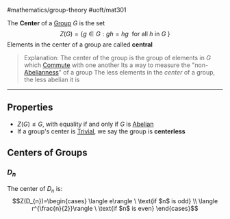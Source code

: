 #mathematics/group-theory  #uoft/mat301 


The **Center** of a [Group](Group.md) $G$ is the set
$$Z(G)=\{g\in G:gh=hg \ \text{ for all $h$ in $G$ }\}$$
Elements in the center of a group are called **central**


>Explanation:
>	The center of the group is the group of elements in $G$ which [Commute](Commutative.md) with one another
>	Its a way to measure the "non-[Abelianness](Abelian.md)" of a group
>	The less elements in the *center* of a group, the less abelian it is

---

## Properties
- $Z(G)\leq G$, with equality if and only if $G$ is [Abelian](Abelian.md)
- If a group's center is [Trivial](Trivial.md), we say the group is **centerless**

## Centers of Groups
### $D_{n}$
The center of $D_{n}$ is:
$$Z(D_{n})=\begin{cases} \langle e\rangle  \ \text{if $n$ is odd} \\ \langle r^{\frac{n}{2}}\rangle \ \text{if $n$ is even} \end{cases}$$